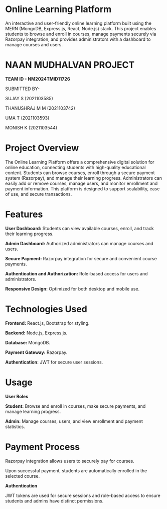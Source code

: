 # Online Learning Platform

An interactive and user-friendly online learning platform built using the MERN (MongoDB, Express.js, React, Node.js) stack. This project enables students to browse and enroll in courses, manage payments securely via Razorpay integration, and provides administrators with a dashboard to manage courses and users.

# NAAN MUDHALVAN PROJECT

**TEAM ID -  NM2024TMID11726**

SUBMITTED BY-

SUJAY S (2021103585)

THANUSHRAJ M M (2021103742)

UMA T (2021103593)

MONISH K (2021103544)


# Project Overview

The Online Learning Platform offers a comprehensive digital solution for online education, connecting students with high-quality educational content. Students can browse courses, enroll through a secure payment system (Razorpay), and manage their learning progress. Administrators can easily add or remove courses, manage users, and monitor enrollment and payment information. This platform is designed to support scalability, ease of use, and secure transactions.

# Features

**User Dashboard:** Students can view available courses, enroll, and track their learning progress.

**Admin Dashboard:** Authorized administrators can manage courses and users.

**Secure Payment:** Razorpay integration for secure and convenient course payments.

**Authentication and Authorization:** Role-based access for users and administrators.

**Responsive Design:** Optimized for both desktop and mobile use.

# Technologies Used

**Frontend:** React.js, Bootstrap for styling.

**Backend:** Node.js, Express.js.

**Database:** MongoDB.

**Payment Gateway:** Razorpay.

**Authentication:** JWT for secure user sessions.

# Usage

**User Roles**

**Student:** Browse and enroll in courses, make secure payments, and manage learning progress.

**Admin:** Manage courses, users, and view enrollment and payment statistics.

# Payment Process

Razorpay integration allows users to securely pay for courses.

Upon successful payment, students are automatically enrolled in the selected course.


**Authentication**

JWT tokens are used for secure sessions and role-based access to ensure students and admins have distinct permissions.

